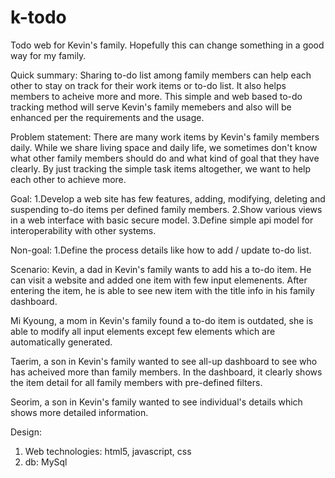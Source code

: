 # k-todo
Todo web for Kevin's family. Hopefully this can change something in a good way for my family.

Quick summary:
Sharing to-do list among family members can help each other to stay on track for their work items or to-do list. It also helps members to acheive more and more. This simple and web based to-do tracking method will serve Kevin's family memebers and also will be enhanced per the requirements and the usage.

Problem statement:
There are many work items by Kevin's family members daily. While we share living space and daily life, we sometimes don't know what other family members should do and what kind of goal that they have clearly. By just tracking the simple task items altogether, we want to help each other to achieve more.

Goal:
1.Develop a web site has few features, adding, modifying, deleting and suspending to-do items per defined family members.
2.Show various views in a web interface with basic secure model.
3.Define simple api model for interoperability with other systems.

Non-goal:
1.Define the process details like how to add / update to-do list.
 
Scenario:
Kevin, a dad in Kevin's family wants to add his a to-do item. He can visit a website and added one item with few input elemenents. After entering the item, he is able to see new item with the title info in his family dashboard.

Mi Kyoung, a mom in Kevin's family found a to-do item is outdated, she is able to modify all input elements except few elements which are automatically generated.

Taerim, a son in Kevin's family wanted to see all-up dashboard to see who has acheived more than family members. In the dashboard, it clearly shows the item detail for all family members with pre-defined filters.

Seorim, a son in Kevin's family wanted to see individual's details which shows more detailed information.

Design:
1. Web technologies: html5, javascript, css
2. db: MySql
